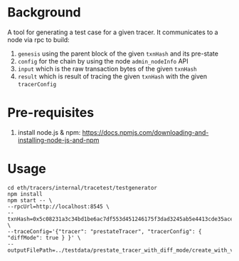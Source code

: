 # Background

A tool for generating a test case for a given tracer. It communicates to a node via rpc to build:

1. `genesis` using the parent block of the given `txnHash` and its pre-state
2. `config` for the chain by using the node `admin_nodeInfo` API
3. `input` which is the raw transaction bytes of the given `txnHash`
4. `result` which is result of tracing the given `txnHash` with the given `tracerConfig`

# Pre-requisites

1. install node.js & npm: https://docs.npmjs.com/downloading-and-installing-node-js-and-npm

# Usage

```
cd eth/tracers/internal/tracetest/testgenerator
npm install
npm start -- \
--rpcUrl=http://localhost:8545 \
--txnHash=0x5c08231a3c34bd1be6ac7df553d451246175f3dad3245ab5e4413cde35ace52e \
--traceConfig='{"tracer": "prestateTracer", "tracerConfig": { "diffMode": true } }' \
--outputFilePath=../testdata/prestate_tracer_with_diff_mode/create_with_value.json
```
